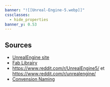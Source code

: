 ```yaml
---
banner: "![[Unreal-Engine-5.webp]]"
cssclasses:
  - hide_properties
banner_y: 0.53
---
```

## Sources
- [UnrealEngine site](https://www.unrealengine.com/fr)
- [Fab Librairy](https://www.fab.com/)
- https://www.reddit.com/r/UnrealEngine5/ et https://www.reddit.com/r/unrealengine/
- [Convension Naming](https://unrealdirective.com/)